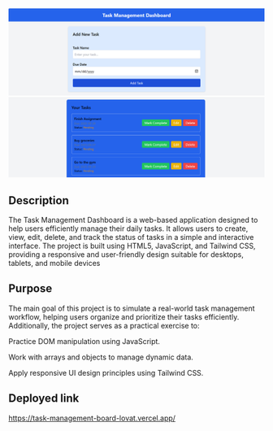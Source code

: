 ![grid](./screen1.png)
![grid](./screen2.png)

## Description

The Task Management Dashboard is a web-based application designed to help users efficiently manage their daily tasks. It allows users to create, view, edit, delete, and track the status of tasks in a simple and interactive interface. The project is built using HTML5, JavaScript, and Tailwind CSS, providing a responsive and user-friendly design suitable for desktops, tablets, and mobile devices


## Purpose

The main goal of this project is to simulate a real-world task management workflow, helping users organize and prioritize their tasks efficiently. Additionally, the project serves as a practical exercise to:

Practice DOM manipulation using JavaScript.

Work with arrays and objects to manage dynamic data.

Apply responsive UI design principles using Tailwind CSS.

## Deployed link 

https://task-management-board-lovat.vercel.app/
